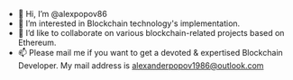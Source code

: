 - 👋 Hi, I’m @alexpopov86
- 👀 I’m interested in Blockchain technology's implementation.
- 💞️ I’d like to collaborate on various blockchain-related projects based on Ethereum.
- 📫 Please mail me if you want to get a devoted & expertised Blockchain Developer. My mail address is alexanderpopov1986@outlook.com

<!---
alexpopov86/alexpopov86 is a ✨ special ✨ repository because its `README.md` (this file) appears on your GitHub profile.
You can click the Preview link to take a look at your changes.
--->
